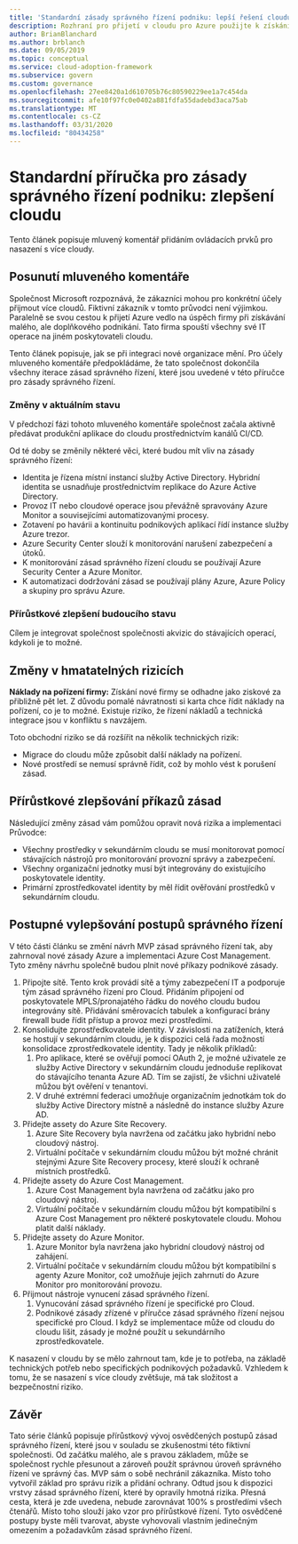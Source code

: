 ```yaml
---
title: 'Standardní zásady správného řízení podniku: lepší řešení cloudu'
description: Rozhraní pro přijetí v cloudu pro Azure použijte k získání informací o několika cloudech a o tom, jak integrovat více cloudů do existujících operací.
author: BrianBlanchard
ms.author: brblanch
ms.date: 09/05/2019
ms.topic: conceptual
ms.service: cloud-adoption-framework
ms.subservice: govern
ms.custom: governance
ms.openlocfilehash: 27ee8420a1d610705b76c80590229ee1a7c454da
ms.sourcegitcommit: afe10f97fc0e0402a881fdfa55dadebd3aca75ab
ms.translationtype: MT
ms.contentlocale: cs-CZ
ms.lasthandoff: 03/31/2020
ms.locfileid: "80434258"
---
```

<!-- cSpell:ignore MPLS -->

# <a name="standard-enterprise-governance-guide-multicloud-improvement"></a>Standardní příručka pro zásady správného řízení podniku: zlepšení cloudu

Tento článek popisuje mluvený komentář přidáním ovládacích prvků pro nasazení s více cloudy.

## <a name="advancing-the-narrative"></a>Posunutí mluveného komentáře

Společnost Microsoft rozpoznává, že zákazníci mohou pro konkrétní účely přijmout více cloudů. Fiktivní zákazník v tomto průvodci není výjimkou. Paralelně se svou cestou k přijetí Azure vedlo na úspěch firmy při získávání malého, ale doplňkového podnikání. Tato firma spouští všechny své IT operace na jiném poskytovateli cloudu.

Tento článek popisuje, jak se při integraci nové organizace mění. Pro účely mluveného komentáře předpokládáme, že tato společnost dokončila všechny iterace zásad správného řízení, které jsou uvedené v této příručce pro zásady správného řízení.

### <a name="changes-in-the-current-state"></a>Změny v aktuálním stavu

V předchozí fázi tohoto mluveného komentáře společnost začala aktivně předávat produkční aplikace do cloudu prostřednictvím kanálů CI/CD.

Od té doby se změnily některé věci, které budou mít vliv na zásady správného řízení:

- Identita je řízena místní instancí služby Active Directory. Hybridní identita se usnadňuje prostřednictvím replikace do Azure Active Directory.
- Provoz IT nebo cloudové operace jsou převážně spravovány Azure Monitor a souvisejícími automatizovanými procesy.
- Zotavení po havárii a kontinuitu podnikových aplikací řídí instance služby Azure trezor.
- Azure Security Center slouží k monitorování narušení zabezpečení a útoků.
- K monitorování zásad správného řízení cloudu se používají Azure Security Center a Azure Monitor.
- K automatizaci dodržování zásad se používají plány Azure, Azure Policy a skupiny pro správu Azure.

### <a name="incrementally-improve-the-future-state"></a>Přírůstkové zlepšení budoucího stavu

Cílem je integrovat společnost společnosti akvizic do stávajících operací, kdykoli je to možné.

## <a name="changes-in-tangible-risks"></a>Změny v hmatatelných rizicích

**Náklady na pořízení firmy:** Získání nové firmy se odhadne jako ziskové za přibližně pět let. Z důvodu pomalé návratnosti si karta chce řídit náklady na pořízení, co je to možné. Existuje riziko, že řízení nákladů a technická integrace jsou v konfliktu s navzájem.

Toto obchodní riziko se dá rozšířit na několik technických rizik:

- Migrace do cloudu může způsobit další náklady na pořízení.
- Nové prostředí se nemusí správně řídit, což by mohlo vést k porušení zásad.

## <a name="incremental-improvement-of-the-policy-statements"></a>Přírůstkové zlepšování příkazů zásad

Následující změny zásad vám pomůžou opravit nová rizika a implementaci Průvodce:

- Všechny prostředky v sekundárním cloudu se musí monitorovat pomocí stávajících nástrojů pro monitorování provozní správy a zabezpečení.
- Všechny organizační jednotky musí být integrovány do existujícího poskytovatele identity.
- Primární zprostředkovatel identity by měl řídit ověřování prostředků v sekundárním cloudu.

## <a name="incremental-improvement-of-governance-practices"></a>Postupné vylepšování postupů správného řízení

V této části článku se změní návrh MVP zásad správného řízení tak, aby zahrnoval nové zásady Azure a implementaci Azure Cost Management. Tyto změny návrhu společně budou plnit nové příkazy podnikové zásady.

1. Připojte sítě. Tento krok provádí sítě a týmy zabezpečení IT a podporuje tým zásad správného řízení pro Cloud. Přidáním připojení od poskytovatele MPLS/pronajatého řádku do nového cloudu budou integrovány sítě. Přidávání směrovacích tabulek a konfigurací brány firewall bude řídit přístup a provoz mezi prostředími.
2. Konsolidujte zprostředkovatele identity. V závislosti na zatíženích, která se hostují v sekundárním cloudu, je k dispozici celá řada možností konsolidace zprostředkovatele identity. Tady je několik příkladů:
    1. Pro aplikace, které se ověřují pomocí OAuth 2, je možné uživatele ze služby Active Directory v sekundárním cloudu jednoduše replikovat do stávajícího tenanta Azure AD. Tím se zajistí, že všichni uživatelé můžou být ověření v tenantovi.
    2. V druhé extrémní federaci umožňuje organizačním jednotkám tok do služby Active Directory místně a následně do instance služby Azure AD.
3. Přidejte assety do Azure Site Recovery.
    1. Azure Site Recovery byla navržena od začátku jako hybridní nebo cloudový nástroj.
    2. Virtuální počítače v sekundárním cloudu můžou být možné chránit stejnými Azure Site Recovery procesy, které slouží k ochraně místních prostředků.
4. Přidejte assety do Azure Cost Management.
    1. Azure Cost Management byla navržena od začátku jako pro cloudový nástroj.
    2. Virtuální počítače v sekundárním cloudu můžou být kompatibilní s Azure Cost Management pro některé poskytovatele cloudu. Mohou platit další náklady.
5. Přidejte assety do Azure Monitor.
    1. Azure Monitor byla navržena jako hybridní cloudový nástroj od zahájení.
    2. Virtuální počítače v sekundárním cloudu můžou být kompatibilní s agenty Azure Monitor, což umožňuje jejich zahrnutí do Azure Monitor pro monitorování provozu.
6. Přijmout nástroje vynucení zásad správného řízení.
    1. Vynucování zásad správného řízení je specifické pro Cloud.
    2. Podnikové zásady zřízené v příručce zásad správného řízení nejsou specifické pro Cloud. I když se implementace může od cloudu do cloudu lišit, zásady je možné použít u sekundárního zprostředkovatele.

K nasazení v cloudu by se mělo zahrnout tam, kde je to potřeba, na základě technických potřeb nebo specifických podnikových požadavků. Vzhledem k tomu, že se nasazení s více cloudy zvětšuje, má tak složitost a bezpečnostní riziko.

## <a name="conclusion"></a>Závěr

Tato série článků popisuje přírůstkový vývoj osvědčených postupů zásad správného řízení, které jsou v souladu se zkušenostmi této fiktivní společnosti. Od začátku malého, ale s pravou základem, může se společnost rychle přesunout a zároveň použít správnou úroveň správného řízení ve správný čas. MVP sám o sobě nechránil zákazníka. Místo toho vytvořil základ pro správu rizik a přidání ochrany. Odtud jsou k dispozici vrstvy zásad správného řízení, které by opravily hmotná rizika. Přesná cesta, která je zde uvedena, nebude zarovnávat 100% s prostředími všech čtenářů. Místo toho slouží jako vzor pro přírůstkové řízení. Tyto osvědčené postupy byste měli tvarovat, abyste vyhovovali vlastním jedinečným omezením a požadavkům zásad správného řízení.

